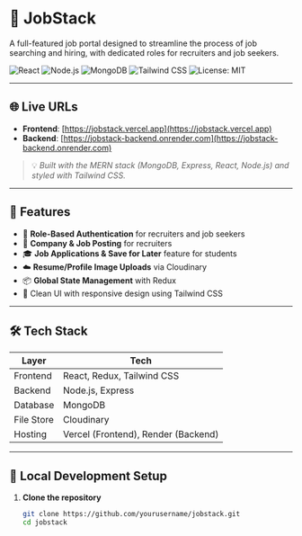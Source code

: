 # 💼 JobStack

A full-featured job portal designed to streamline the process of job searching and hiring, with dedicated roles for recruiters and job seekers.

![React](https://img.shields.io/badge/Frontend-React-blue?style=flat&logo=react&logoColor=white)
![Node.js](https://img.shields.io/badge/Backend-Node.js-339933?style=flat&logo=nodedotjs&logoColor=white)
![MongoDB](https://img.shields.io/badge/Database-MongoDB-4DB33D?style=flat&logo=mongodb&logoColor=white)
![Tailwind CSS](https://img.shields.io/badge/Styling-TailwindCSS-06B6D4?style=flat&logo=tailwindcss&logoColor=white)
![License: MIT](https://img.shields.io/badge/License-MIT-yellow.svg?style=flat)

---

## 🌐 Live URLs

- **Frontend**: [https://jobstack.vercel.app](https://jobstack.vercel.app)
- **Backend**: [https://jobstack-backend.onrender.com](https://jobstack-backend.onrender.com)

> 💡 _Built with the MERN stack (MongoDB, Express, React, Node.js) and styled with Tailwind CSS._

---

## 🚀 Features

- 🔐 **Role-Based Authentication** for recruiters and job seekers
- 🏢 **Company & Job Posting** for recruiters
- 🎓 **Job Applications & Save for Later** feature for students
- ☁️ **Resume/Profile Image Uploads** via Cloudinary
- 📦 **Global State Management** with Redux
- 🧭 Clean UI with responsive design using Tailwind CSS

---

## 🛠️ Tech Stack

| Layer      | Tech                                |
| ---------- | ----------------------------------- |
| Frontend   | React, Redux, Tailwind CSS          |
| Backend    | Node.js, Express                    |
| Database   | MongoDB                             |
| File Store | Cloudinary                          |
| Hosting    | Vercel (Frontend), Render (Backend) |

---

## 🧪 Local Development Setup

1. **Clone the repository**
   ```bash
   git clone https://github.com/yourusername/jobstack.git
   cd jobstack
   ```
